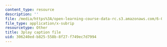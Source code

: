 ```yaml
---
content_type: resource
description: ''
file: /media/https%3A/open-learning-course-data-rc.s3.amazonaws.com/6-01sc-introduction-to-electrical-engineering-and-computer-science-i-spring-2011/306240edb825558b8f27f749ec7d7994_FANl3evX0FQ.vtt
file_type: application/x-subrip
resourcetype: Other
title: 3play caption file
uid: 306240ed-b825-558b-8f27-f749ec7d7994
---
```

